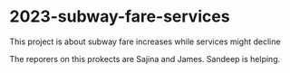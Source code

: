 # 2023-subway-fare-services
This project is about subway fare increases while services might decline

The reporers on this prokects are Sajina and James. Sandeep is helping.